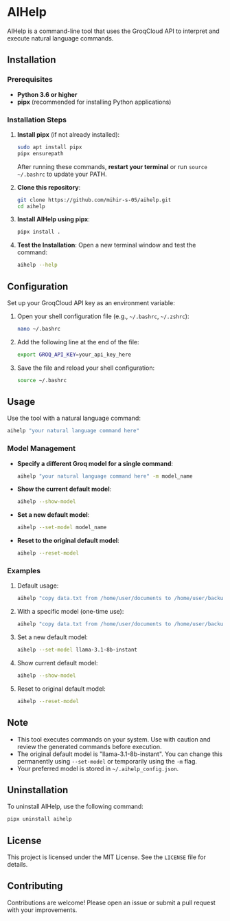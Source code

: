 # AIHelp

AIHelp is a command-line tool that uses the GroqCloud API to interpret and execute natural language commands.

## Installation

### Prerequisites

- **Python 3.6 or higher**
- **pipx** (recommended for installing Python applications)

### Installation Steps

1. **Install pipx** (if not already installed):
   ```bash
   sudo apt install pipx
   pipx ensurepath
   ```
   After running these commands, **restart your terminal** or run `source ~/.bashrc` to update your PATH.

2. **Clone this repository**:
   ```bash
   git clone https://github.com/mihir-s-05/aihelp.git
   cd aihelp
   ```

3. **Install AIHelp using pipx**:
   ```bash
   pipx install .
   ```

4. **Test the Installation**:
   Open a new terminal window and test the command:
   ```bash
   aihelp --help
   ```

## Configuration

Set up your GroqCloud API key as an environment variable:

1. Open your shell configuration file (e.g., `~/.bashrc`, `~/.zshrc`):
   ```bash
   nano ~/.bashrc
   ```

2. Add the following line at the end of the file:
   ```bash
   export GROQ_API_KEY=your_api_key_here
   ```

3. Save the file and reload your shell configuration:
   ```bash
   source ~/.bashrc
   ```

## Usage

Use the tool with a natural language command:

```bash
aihelp "your natural language command here"
```

### Model Management

- **Specify a different Groq model for a single command**:
  ```bash
  aihelp "your natural language command here" -m model_name
  ```

- **Show the current default model**:
  ```bash
  aihelp --show-model
  ```

- **Set a new default model**:
  ```bash
  aihelp --set-model model_name
  ```

- **Reset to the original default model**:
  ```bash
  aihelp --reset-model
  ```

### Examples

1. Default usage:
   ```bash
   aihelp "copy data.txt from /home/user/documents to /home/user/backup"
   ```

2. With a specific model (one-time use):
   ```bash
   aihelp "copy data.txt from /home/user/documents to /home/user/backup" -m llama-3.1-8b-instant
   ```

3. Set a new default model:
   ```bash
   aihelp --set-model llama-3.1-8b-instant
   ```

4. Show current default model:
   ```bash
   aihelp --show-model
   ```

5. Reset to original default model:
   ```bash
   aihelp --reset-model
   ```

## Note

- This tool executes commands on your system. Use with caution and review the generated commands before execution.
- The original default model is "llama-3.1-8b-instant". You can change this permanently using `--set-model` or temporarily using the `-m` flag.
- Your preferred model is stored in `~/.aihelp_config.json`.

## Uninstallation

To uninstall AIHelp, use the following command:
```bash
pipx uninstall aihelp
```

## License

This project is licensed under the MIT License. See the `LICENSE` file for details.

## Contributing

Contributions are welcome! Please open an issue or submit a pull request with your improvements.
